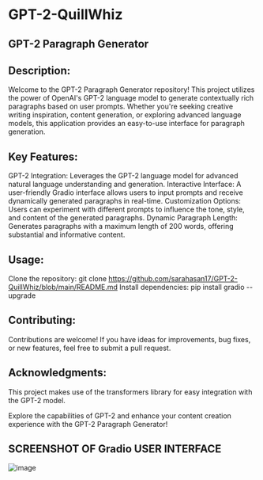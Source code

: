 # GPT-2-QuillWhiz
## GPT-2 Paragraph Generator

## Description:
Welcome to the GPT-2 Paragraph Generator repository! This project utilizes the power of OpenAI's GPT-2 language model to generate contextually rich paragraphs based on user prompts. Whether you're seeking creative writing inspiration, content generation, or exploring advanced language models, this application provides an easy-to-use interface for paragraph generation.

## Key Features:
GPT-2 Integration: Leverages the GPT-2 language model for advanced natural language understanding and generation.
Interactive Interface: A user-friendly Gradio interface allows users to input prompts and receive dynamically generated paragraphs in real-time.
Customization Options: Users can experiment with different prompts to influence the tone, style, and content of the generated paragraphs.
Dynamic Paragraph Length: Generates paragraphs with a maximum length of 200 words, offering substantial and informative content.

## Usage:
Clone the repository: git clone https://github.com/sarahasan17/GPT-2-QuillWhiz/blob/main/README.md
                   Install dependencies: pip install gradio --upgrade

## Contributing:
Contributions are welcome! If you have ideas for improvements, bug fixes, or new features, feel free to submit a pull request.

## Acknowledgments:
This project makes use of the transformers library for easy integration with the GPT-2 model.

Explore the capabilities of GPT-2 and enhance your content creation experience with the GPT-2 Paragraph Generator!

## SCREENSHOT OF Gradio USER INTERFACE
![image](https://github.com/sarahasan17/GPT-2-QuillWhiz/assets/103211125/eb3c33f2-30fa-48d0-8e5f-1f1882fb033f)

